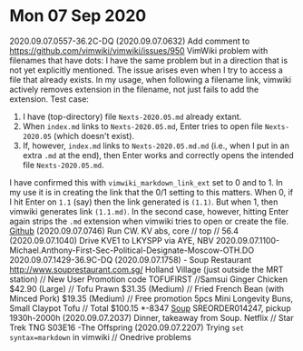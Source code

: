 # Mon 07 Sep 2020

2020.09.07.0557-36.2C-DQ 
(2020.09.07.0632) Add comment to https://github.com/vimwiki/vimwiki/issues/950 VimWiki problem with filenames that have dots: 
I have the same problem but in a direction that is not yet explicitly mentioned. The issue arises even when I try to access a file that already exists. In my usage, when following a filename link, vimwiki actively removes extension in the filename, not just fails to add the extension. Test case: 
1. I have (top-directory) file `Nexts-2020.05.md` already extant.
2. When `index.md` links to `Nexts-2020.05.md`, Enter tries to open file `Nexts-2020.05` (which doesn't exist). 
3. If, however, `index.md` links to `Nexts-2020.05.md.md` (i.e., when I put in an extra `.md` at the end), then Enter works and correctly opens the intended file `Nexts-2020.05.md`.

I have confirmed this with `vimwiki_markdown_link_ext` set to 0 and to 1. In my use it is in creating the link that the 0/1 setting to this matters. When 0, if I hit Enter on `1.1` (say) then the link generated is `(1.1)`. But when 1, then vimwiki generates link `(1.1.md)`. In the second case, however, hitting Enter again strips the `.md` extension when vimwiki tries to open or create the file. 
[Github](https://github.com/vimwiki/vimwiki/issues/950#issuecomment-687927998)
(2020.09.07.0746) Run CW. KV abs, core // top // 56.4
(2020.09.07.1040) Drive KVE1 to LKYSPP via AYE, NBV
2020.09.07.1100-Michael.Anthony-First-Sec-Political-Designate-Moscow-OTH.DO 
2020.09.07.1429-36.9C-DQ 
(2020.09.07.1758) - Soup Restaurant http://www.souprestaurant.com.sg/ Holland Village (just outside the MRT station) // New User Promotion code TOFUFIRST //Samsui Ginger Chicken &dollar;42.90 (Large) // Tofu Prawn &dollar;31.35 (Medium) // Fried French Bean (with Minced Pork) &dollar;19.35 (Medium) // Free promotion 5pcs Mini Longevity Buns, Small Claypot Tofu // Total &dollar;100.15 &ast;-8347 
[Soup](https://order.souprestaurant.com.sg/en_SG/orders/8a81925d7467d9ba017467efd0f20e1d?token=qiAcIrdu9Lv4HLfLCvYR9dYBhQc4ri6lDFdIkfur0) SREORDER014247, pickup 1930h-2000h 
(2020.09.07.2037) Dinner, takeaway from Soup. Netflix // Star Trek TNG S03E16 -The Offspring 
(2020.09.07.2207) Trying `set syntax=markdown` in vimwiki // Onedrive problems



